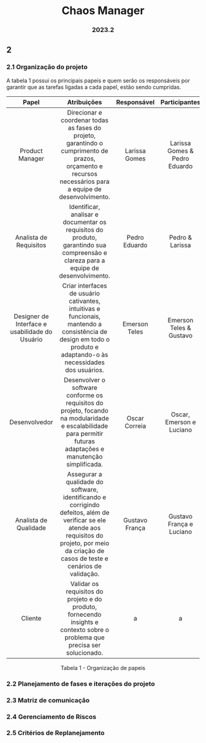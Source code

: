<h1 align="center"> Chaos Manager </h1>
<h3 align="center"> 2023.2 </h3>

## 2

### 2.1 Organização do projeto

A tabela 1 possui os principais papeis e quem serão os responsáveis por garantir que as tarefas ligadas a cada papel, estão sendo cumpridas.

<center>

|                   **Papel**                    |                                                                                          **Atribuições**                                                                                          | **Responsável** |       **Participantes**       |
| :--------------------------------------------: | :-----------------------------------------------------------------------------------------------------------------------------------------------------------------------------------------------: | :-------------: | :---------------------------: |
|                Product Manager                 |                     Direcionar e coordenar todas as fases do projeto, garantindo o cumprimento de prazos, orçamento e recursos necessários para a equipe de desenvolvimento.                      |  Larissa Gomes  | Larissa Gomes & Pedro Eduardo |
|             Analista de Requisitos             |                                Identificar, analisar e documentar os requisitos do produto, garantindo sua compreensão e clareza para a equipe de desenvolvimento.                                |  Pedro Eduardo  |        Pedro & Larissa        |
| Designer de Interface e usabilidade do Usuário |                 Criar interfaces de usuário cativantes, intuitivas e funcionais, mantendo a consistência de design em todo o produto e adaptando-o às necessidades dos usuários.                  |  Emerson Teles  |    Emerson Teles & Gustavo    |
|                 Desenvolvedor                  |                  Desenvolver o software conforme os requisitos do projeto, focando na modularidade e escalabilidade para permitir futuras adaptações e manutenção simplificada.                   |  Oscar Correia  |   Oscar, Emerson e Luciano    |
|             Analista de Qualidade              | Assegurar a qualidade do software, identificando e corrigindo defeitos, além de verificar se ele atende aos requisitos do projeto, por meio da criação de casos de teste e cenários de validação. | Gustavo França  |   Gustavo França e Luciano    |
|                    Cliente                     |                                    Validar os requisitos do projeto e do produto, fornecendo insights e contexto sobre o problema que precisa ser solucionado.                                    |        a        |               a               |

Tabela 1 - Organização de papeis

</center>

### 2.2 Planejamento de fases e iterações do projeto

### 2.3 Matriz de comunicação

### 2.4 Gerenciamento de Riscos

### 2.5 Critérios de Replanejamento
